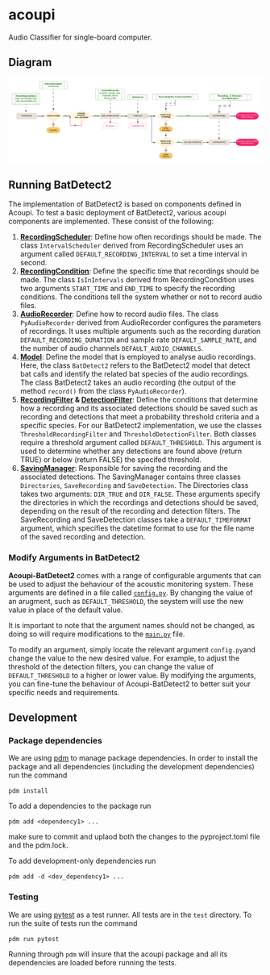 # acoupi
Audio Classifier for single-board computer.  

## Diagram

![diagram](src/acoupi/docs/acoupi-processdiagram.png)

## Running BatDetect2

The implementation of BatDetect2 is based on components defined in Acoupi. To test a basic deployment of BatDetect2, various acoupi components are implemented. These consist of the following: 

1.  [**RecordingScheduler**](src/acoupi/recording_schedulers.py): Define how often recordings should be made. The class `IntervalScheduler` derived from RecordingScheduler uses an argument called `DEFAULT_RECORDING_INTERVAL` to set a time interval in second.
2. [**RecordingCondition**](src/acoupi/recording_conditions.py): Define the specific time that recordings should be made. The class `IsInIntervals` derived from RecordingCondition uses two arguments `START_TIME` and `END_TIME` to specify the recording conditions. The conditions tell the system whether or not to record audio files. 
3. [**AudioRecorder**](src/acoupi/audio_recorder.py): Define how to record audio files. The class `PyAudioRecorder` derived from AudioRecorder configures the parameters of recordings. It uses multiple arguments such as the recording duration `DEFAULT_RECORDING_DURATION` and sample rate `DEFAULT_SAMPLE_RATE`, and the number of audio channels `DEFAULT_AUDIO_CHANNELS`. 
4. [**Model**](src/acoupi/model.py): Define the model that is employed to analyse audio recordings. Here, the class `BatDetect2` refers to the BatDetect2 model that detect bat calls and identify the related bat species of the audio recordings. The class BatDetect2 takes an audio recording (the output of the method `record()` from the class `PyAudioRecorder`).
5. **[RecordingFilter](src/acoupi/recording_filters.py) & [DetectionFilter](src/acoupi/detection_filters.py)**: Define the conditions that determine how a recording and its associated detections should be saved such as recording and detections that meet a probability threshold criteria and a specific species. For our BatDetect2 implementation, we use the classes `ThresholdRecordingFilter` and `ThresholdDetectionFilter`. Both classes require a threshold argument called `DEFAULT_THRESHOLD`. This argument is used to determine whether any detections are found above (return TRUE) or below  (return FALSE) the specifed threshold.
6. [**SavingManager**](src/acoupi/saving_managers.py): Responsible for saving the recording and the associated detections. The SavingManager contains three classes `Directories`, `SaveRecording` and `SaveDetection`. The Directories class takes two arguments: `DIR_TRUE` and `DIR_FALSE`. These arguments specify the directories in which the recordings and detections should be saved, depending on the result of the recording and detection filters. The SaveRecording and SaveDetection classes take a `DEFAULT_TIMEFORMAT` argument, which specifies the datetime format to use for the file name of the saved recording and detection. 

### Modify Arguments in BatDetect2

**Acoupi-BatDetect2** comes with a range of configurable arguments that can be used to adjust the behaviour of the acoustic monitoring system. These arguments are defined in a file called [`config.py`](src/acoupi/config.py). By changing the value of an arugment, such as `DEFAULT_THRESHOLD`, the seystem will use the new value in place of the default value. 

It is important to note that the argument names should not be changed, as doing so will require modifications to the [`main.py`](src/acoupi/main.py) file. 

To modify an argument, simply locate the relevant argument `config.py`and change the value to the new desired value. For example, to adjust the threshold of the detection filters, you can change the value of `DEFAULT_THRESHOLD` to a higher or lower value. By modifying the arguments, you can fine-tune the behaviour of Acoupi-BatDetect2 to better suit your specific needs and requirements. 


## Development

### Package dependencies

We are using [pdm](https://pdm.fming.dev/latest/) to manage package dependencies. In order to install the package and all dependencies (including the development dependencies) run the command

    pdm install
  
To add a dependencies to the package run

    pdm add <dependency1> ...
  
make sure to commit and uplaod both the changes to the pyproject.toml file and the pdm.lock.

To add development-only dependencies run

    pdm add -d <dev_dependency1> ...

### Testing

We are using [pytest](https://docs.pytest.org/en/7.2.x/) as a test runner. All tests are in the `test` directory. To run the suite of tests run the command

    pdm run pytest
  
 Running through `pdm` will insure that the acoupi package and all its dependencies are loaded before running the tests.
